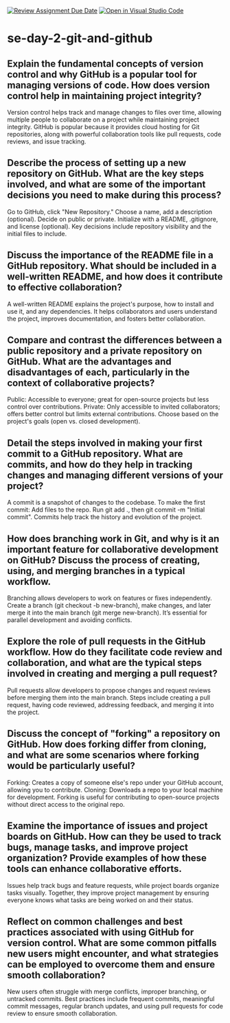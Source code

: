 [![Review Assignment Due Date](https://classroom.github.com/assets/deadline-readme-button-22041afd0340ce965d47ae6ef1cefeee28c7c493a6346c4f15d667ab976d596c.svg)](https://classroom.github.com/a/8wgCKhpZ)
[![Open in Visual Studio Code](https://classroom.github.com/assets/open-in-vscode-2e0aaae1b6195c2367325f4f02e2d04e9abb55f0b24a779b69b11b9e10269abc.svg)](https://classroom.github.com/online_ide?assignment_repo_id=15961854&assignment_repo_type=AssignmentRepo)
# se-day-2-git-and-github
## Explain the fundamental concepts of version control and why GitHub is a popular tool for managing versions of code. How does version control help in maintaining project integrity?
Version control helps track and manage changes to files over time, allowing multiple people to collaborate on a project while maintaining project integrity. GitHub is popular because it provides cloud hosting for Git repositories, along with powerful collaboration tools like pull requests, code reviews, and issue tracking.

## Describe the process of setting up a new repository on GitHub. What are the key steps involved, and what are some of the important decisions you need to make during this process?
Go to GitHub, click "New Repository."
Choose a name, add a description (optional).
Decide on public or private.
Initialize with a README, .gitignore, and license (optional). Key decisions include repository visibility and the initial files to include.

## Discuss the importance of the README file in a GitHub repository. What should be included in a well-written README, and how does it contribute to effective collaboration?
A well-written README explains the project's purpose, how to install and use it, and any dependencies. It helps collaborators and users understand the project, improves documentation, and fosters better collaboration.

## Compare and contrast the differences between a public repository and a private repository on GitHub. What are the advantages and disadvantages of each, particularly in the context of collaborative projects?
Public: Accessible to everyone; great for open-source projects but less control over contributions.
Private: Only accessible to invited collaborators; offers better control but limits external contributions. Choose based on the project's goals (open vs. closed development).

## Detail the steps involved in making your first commit to a GitHub repository. What are commits, and how do they help in tracking changes and managing different versions of your project?
A commit is a snapshot of changes to the codebase. To make the first commit:
Add files to the repo.
Run git add ., then git commit -m "Initial commit". Commits help track the history and evolution of the project.

## How does branching work in Git, and why is it an important feature for collaborative development on GitHub? Discuss the process of creating, using, and merging branches in a typical workflow.
Branching allows developers to work on features or fixes independently. Create a branch (git checkout -b new-branch), make changes, and later merge it into the main branch (git merge new-branch). It’s essential for parallel development and avoiding conflicts.

## Explore the role of pull requests in the GitHub workflow. How do they facilitate code review and collaboration, and what are the typical steps involved in creating and merging a pull request?
Pull requests allow developers to propose changes and request reviews before merging them into the main branch. Steps include creating a pull request, having code reviewed, addressing feedback, and merging it into the project.

## Discuss the concept of "forking" a repository on GitHub. How does forking differ from cloning, and what are some scenarios where forking would be particularly useful?
Forking: Creates a copy of someone else's repo under your GitHub account, allowing you to contribute.
Cloning: Downloads a repo to your local machine for development. Forking is useful for contributing to open-source projects without direct access to the original repo.

## Examine the importance of issues and project boards on GitHub. How can they be used to track bugs, manage tasks, and improve project organization? Provide examples of how these tools can enhance collaborative efforts.
Issues help track bugs and feature requests, while project boards organize tasks visually. Together, they improve project management by ensuring everyone knows what tasks are being worked on and their status.

## Reflect on common challenges and best practices associated with using GitHub for version control. What are some common pitfalls new users might encounter, and what strategies can be employed to overcome them and ensure smooth collaboration?
New users often struggle with merge conflicts, improper branching, or untracked commits. Best practices include frequent commits, meaningful commit messages, regular branch updates, and using pull requests for code review to ensure smooth collaboration.
